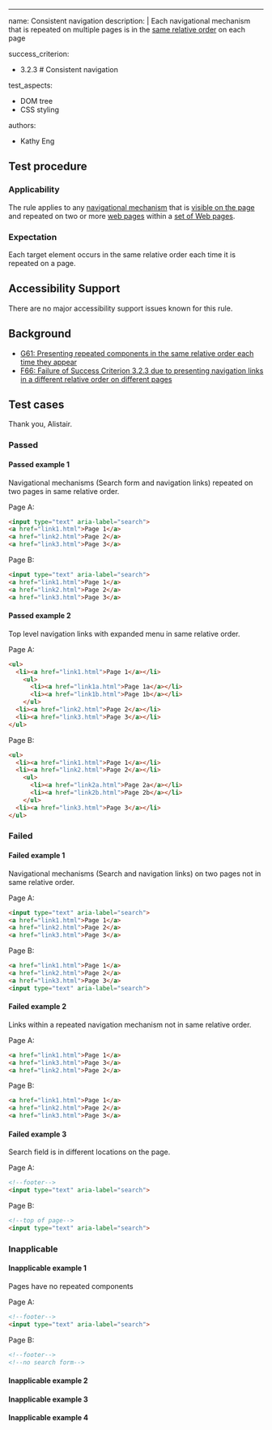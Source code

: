---
name: Consistent navigation
description: |
  Each navigational mechanism that is repeated on multiple pages is in the [same relative order](https://www.w3.org/TR/WCAG20/#samerelorderdef) on each page

success_criterion:
- 3.2.3 # Consistent navigation

test_aspects:
- DOM tree
- CSS styling

authors:
- Kathy Eng


## Test procedure

### Applicability

The rule applies to any [navigational mechanism](auto-wcag/pages/glossary/navigational-mechanism.md) that is [visible on the page](auto-wcag/pages/glossary/visible-on-the-page.md) and repeated on two or more [web pages](https://www.w3.org/TR/WCAG20/#webpagedef) within a [set of Web pages](https://www.w3.org/TR/WCAG20/#set-of-web-pagesdef).

### Expectation

Each target element occurs in the same relative order each time it is repeated on a page.

## Accessibility Support

There are no major accessibility support issues known for this rule.

## Background
- [G61: Presenting repeated components in the same relative order each time they appear](https://www.w3.org/TR/WCAG20-TECHS/G61.html)
- [F66: Failure of Success Criterion 3.2.3 due to presenting navigation links in a different relative order on different pages](https://www.w3.org/TR/WCAG20-TECHS/F66.html)

## Test cases
Thank you, Alistair.

### Passed

#### Passed example 1

Navigational mechanisms (Search form and navigation links) repeated on two pages in same relative order.

Page A:
```html
<input type="text" aria-label="search">
<a href="link1.html">Page 1</a>
<a href="link2.html">Page 2</a>
<a href="link3.html">Page 3</a>
```

Page B:
```html
<input type="text" aria-label="search">
<a href="link1.html">Page 1</a>
<a href="link2.html">Page 2</a>
<a href="link3.html">Page 3</a>
```

#### Passed example 2

Top level navigation links with expanded menu in same relative order.

Page A:
```html
<ul>
  <li><a href="link1.html">Page 1</a></li>
    <ul>
      <li><a href="link1a.html">Page 1a</a></li>
      <li><a href="link1b.html">Page 1b</a></li>
    </ul>
  <li><a href="link2.html">Page 2</a></li>
  <li><a href="link3.html">Page 3</a></li>
</ul>
```

Page B:
```html
<ul>
  <li><a href="link1.html">Page 1</a></li>    
  <li><a href="link2.html">Page 2</a></li>
    <ul>
      <li><a href="link2a.html">Page 2a</a></li>
      <li><a href="link2b.html">Page 2b</a></li>
    </ul>
  <li><a href="link3.html">Page 3</a></li>
</ul>
```


### Failed

#### Failed example 1

Navigational mechanisms (Search and navigation links) on two pages not in same relative order.

Page A:
```html
<input type="text" aria-label="search">
<a href="link1.html">Page 1</a>
<a href="link2.html">Page 2</a>
<a href="link3.html">Page 3</a>
```

Page B:
```html
<a href="link1.html">Page 1</a>
<a href="link2.html">Page 2</a>
<a href="link3.html">Page 3</a>
<input type="text" aria-label="search">
```

#### Failed example 2
Links within a repeated navigation mechanism not in same relative order.

Page A:
```html
<a href="link1.html">Page 1</a>
<a href="link3.html">Page 3</a>
<a href="link2.html">Page 2</a>
```

Page B:
```html
<a href="link1.html">Page 1</a>
<a href="link2.html">Page 2</a>
<a href="link3.html">Page 3</a> 
```

#### Failed example 3
Search field is in different locations on the page.

Page A:
```html
<!--footer-->
<input type="text" aria-label="search">
```

Page B:
```html
<!--top of page-->
<input type="text" aria-label="search">
```

### Inapplicable

#### Inapplicable example 1

Pages have no repeated components

Page A:
```html
<!--footer-->
<input type="text" aria-label="search">
```

Page B:
```html
<!--footer-->
<!--no search form-->
```

#### Inapplicable example 2


#### Inapplicable example 3


#### Inapplicable example 4









